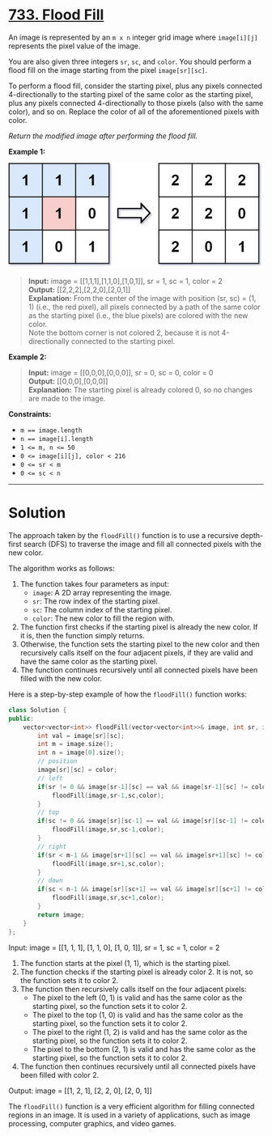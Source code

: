 # [733. Flood Fill](https://leetcode.com/problems/flood-fill/)

An image is represented by an `m x n` integer grid image where `image[i][j]` represents the pixel value of the image.

You are also given three integers `sr`, `sc`, and `color`. You should perform a flood fill on the image starting from the pixel `image[sr][sc]`.

To perform a flood fill, consider the starting pixel, plus any pixels connected 4-directionally to the starting pixel of the same color as the starting pixel, plus any pixels connected 4-directionally to those pixels (also with the same color), and so on. Replace the color of all of the aforementioned pixels with color.

*Return the modified image after performing the flood fill.*

 

**Example 1:**

![Alt text](image.png)

> **Input:** image = [[1,1,1],[1,1,0],[1,0,1]], sr = 1, sc = 1, color = 2<br>
**Output:** [[2,2,2],[2,2,0],[2,0,1]]<br>
**Explanation:** From the center of the image with position (sr, sc) = (1, 1) (i.e., the red pixel), all pixels connected by a path of the same color as the starting pixel (i.e., the blue pixels) are colored with the new color.<br>
Note the bottom corner is not colored 2, because it is not 4-directionally connected to the starting pixel.

**Example 2:**

> **Input:** image = [[0,0,0],[0,0,0]], sr = 0, sc = 0, color = 0<br>
**Output:** [[0,0,0],[0,0,0]]<br>
**Explanation:** The starting pixel is already colored 0, so no changes are made to the image.
 

**Constraints:**

- `m == image.length`
- `n == image[i].length`
- `1 <= m, n <= 50`
- `0 <= image[i][j], color < 216`
- `0 <= sr < m`
- `0 <= sc < n`
---
# Solution

The approach taken by the `floodFill()` function is to use a recursive depth-first search (DFS) to traverse the image and fill all connected pixels with the new color.

The algorithm works as follows:

1. The function takes four parameters as input:
    * `image`: A 2D array representing the image.
    * `sr`: The row index of the starting pixel.
    * `sc`: The column index of the starting pixel.
    * `color`: The new color to fill the region with.
2. The function first checks if the starting pixel is already the new color. If it is, then the function simply returns.
3. Otherwise, the function sets the starting pixel to the new color and then recursively calls itself on the four adjacent pixels, if they are valid and have the same color as the starting pixel.
4. The function continues recursively until all connected pixels have been filled with the new color.

Here is a step-by-step example of how the `floodFill()` function works:

```cpp
class Solution {
public:
    vector<vector<int>> floodFill(vector<vector<int>>& image, int sr, int sc, int color) {
        int val = image[sr][sc];
        int m = image.size();
        int n = image[0].size();
        // position
        image[sr][sc] = color;
        // left
        if(sr != 0 && image[sr-1][sc] == val && image[sr-1][sc] != color){
            floodFill(image,sr-1,sc,color);
        }
        // top
        if(sc != 0 && image[sr][sc-1] == val && image[sr][sc-1] != color){
            floodFill(image,sr,sc-1,color);
        }
        // right
        if(sr < m-1 && image[sr+1][sc] == val && image[sr+1][sc] != color){
            floodFill(image,sr+1,sc,color);
        }
        // down
        if(sc < n-1 && image[sr][sc+1] == val && image[sr][sc+1] != color){
            floodFill(image,sr,sc+1,color);
        }
        return image;
    }
};
```


Input: image = [[1, 1, 1], [1, 1, 0], [1, 0, 1]], sr = 1, sc = 1, color = 2

1. The function starts at the pixel (1, 1), which is the starting pixel.
2. The function checks if the starting pixel is already color 2. It is not, so the function sets it to color 2.
3. The function then recursively calls itself on the four adjacent pixels:
    * The pixel to the left (0, 1) is valid and has the same color as the starting pixel, so the function sets it to color 2.
    * The pixel to the top (1, 0) is valid and has the same color as the starting pixel, so the function sets it to color 2.
    * The pixel to the right (1, 2) is valid and has the same color as the starting pixel, so the function sets it to color 2.
    * The pixel to the bottom (2, 1) is valid and has the same color as the starting pixel, so the function sets it to color 2.
4. The function then continues recursively until all connected pixels have been filled with color 2.

Output: image = [[1, 2, 1], [2, 2, 0], [2, 0, 1]]


The `floodFill()` function is a very efficient algorithm for filling connected regions in an image. It is used in a variety of applications, such as image processing, computer graphics, and video games.